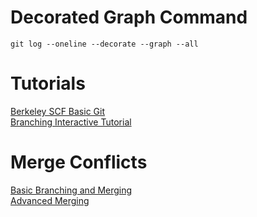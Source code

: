 # Decorated Graph Command
```
git log --oneline --decorate --graph --all
```

# Tutorials
[Berkeley SCF Basic Git](https://github.com/berkeley-scf/tutorial-git-basics/blob/master/git-intro.md)  
[Branching Interactive Tutorial](https://learngitbranching.js.org/)

# Merge Conflicts

[Basic Branching and Merging](https://git-scm.com/book/en/v2/Git-Branching-Basic-Branching-and-Merging#_basic_merge_conflicts)  
[Advanced Merging](https://git-scm.com/book/en/v2/Git-Tools-Advanced-Merging#_advanced_merging)

